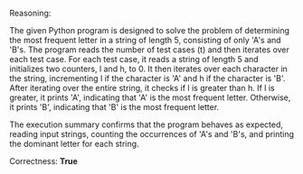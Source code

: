 Reasoning:

The given Python program is designed to solve the problem of determining the most frequent letter in a string of length 5, consisting of only 'A's and 'B's. The program reads the number of test cases (t) and then iterates over each test case. For each test case, it reads a string of length 5 and initializes two counters, l and h, to 0. It then iterates over each character in the string, incrementing l if the character is 'A' and h if the character is 'B'. After iterating over the entire string, it checks if l is greater than h. If l is greater, it prints 'A', indicating that 'A' is the most frequent letter. Otherwise, it prints 'B', indicating that 'B' is the most frequent letter.

The execution summary confirms that the program behaves as expected, reading input strings, counting the occurrences of 'A's and 'B's, and printing the dominant letter for each string.

Correctness: **True**
